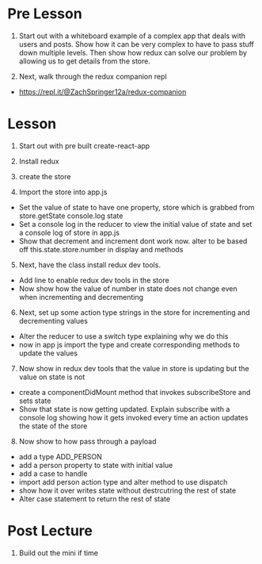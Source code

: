 # Pre Lesson

1. Start out with a whiteboard example of a complex app that deals with users and posts. Show how it can be very complex to have to pass stuff down multiple levels. Then show how redux can solve our problem by allowing us to get details from the store. 

2. Next, walk through the redux companion repl

- https://repl.it/@ZachSpringer12a/redux-companion

# Lesson

1. Start out with pre built create-react-app

2. Install redux

3. create the store

4. Import the store into app.js

- Set the value of state to have one property, store which is grabbed from store.getState
console.log state 
- Set a console log in the reducer to view the initial value of state and set a console log of store in app.js
- Show that decrement and increment dont work now. alter to be based off this.state.store.number in display and methods

5. Next, have the class install redux dev tools. 

- Add line to enable redux dev tools in the store 
- Now show how the value of number in state does not change even when incrementing and decrementing

6. Next, set up some action type strings in the store for incrementing and decrementing values

- Alter the reducer to use a switch type explaining why we do this
- now in app js import the type and create corresponding methods to update the values

7. Now show in redux dev tools that the value in store is updating but the value on state is not

- create a componentDidMount method that invokes subscribeStore and sets state
- Show that state is now getting updated. Explain subscribe with a console log showing how it gets invoked every time an action updates the state of the store

8. Now show to how pass through a payload

- add a type ADD_PERSON
- add a person property to state with initial value
- add a case to handle
- import add person action type and alter method to use dispatch
- show how it over writes state without destrcutring the rest of state
- Alter case statement to return the rest of state

# Post Lecture

1. Build out the mini if time
